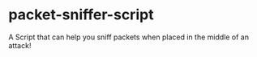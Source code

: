 # packet-sniffer-script
A Script that can help you sniff packets when placed in the middle of an attack!
